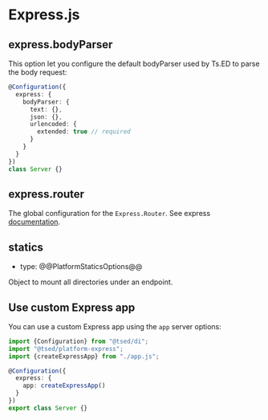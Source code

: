 # Express.js

## express.bodyParser

This option let you configure the default bodyParser used by Ts.ED to parse the body request:

```typescript
@Configuration({
  express: {
    bodyParser: {
      text: {},
      json: {},
      urlencoded: {
        extended: true // required
      }
    }
  }
})
class Server {}
```

## express.router

The global configuration for the `Express.Router`. See
express [documentation](http://expressjs.com/en/api.html#express.router).

## statics

- type: @@PlatformStaticsOptions@@

Object to mount all directories under an endpoint.

## Use custom Express app

You can use a custom Express app using the `app` server options:

```typescript
import {Configuration} from "@tsed/di";
import "@tsed/platform-express";
import {createExpressApp} from "./app.js";

@Configuration({
  express: {
    app: createExpressApp()
  }
})
export class Server {}
```
